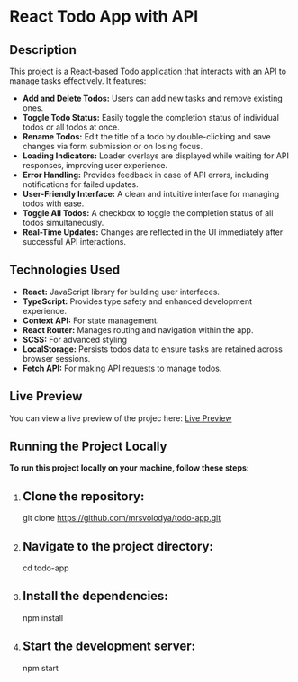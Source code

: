 # React Todo App with API

## Description

This project is a React-based Todo application that interacts with an API to manage tasks effectively. It features:

- **Add and Delete Todos:** Users can add new tasks and remove existing ones.
- **Toggle Todo Status:** Easily toggle the completion status of individual todos or all todos at once.
- **Rename Todos:**   Edit the title of a todo by double-clicking and save changes via form submission or on losing focus.
- **Loading Indicators:**   Loader overlays are displayed while waiting for API responses, improving user experience.
- **Error Handling:**   Provides feedback in case of API errors, including notifications for failed updates.
- **User-Friendly Interface:**  A clean and intuitive interface for managing todos with ease.
- **Toggle All Todos:**  A checkbox to toggle the completion status of all todos simultaneously.
- **Real-Time Updates:**  Changes are reflected in the UI immediately after successful API interactions.

## Technologies Used

- **React:** JavaScript library for building user interfaces.
- **TypeScript:** Provides type safety and enhanced development experience.
- **Context API:** For state management.
- **React Router:** Manages routing and navigation within the app.
- **SCSS:** For advanced styling
- **LocalStorage:** Persists todos data to ensure tasks are retained across browser sessions.
- **Fetch API:** For making API requests to manage todos.

## Live Preview

You can view a live preview of the projec here: [Live Preview](https://mrsvolodya.github.io/todo-app)

## Running the Project Locally

**To run this project locally on your machine, follow these steps:**

1. ## Clone the repository:
   git clone https://github.com/mrsvolodya/todo-app.git
2. ## Navigate to the project directory:
   cd todo-app
3. ## Install the dependencies:
   npm install
4. ## Start the development server:
   npm start
